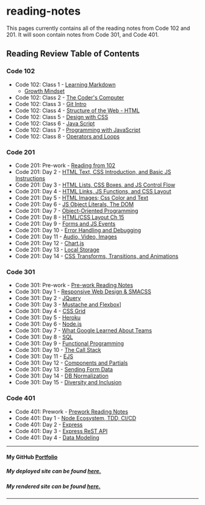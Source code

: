 # reading-notes

This pages currently contains all of the reading notes from Code 102 and 201. It will soon contain notes from Code 301, and Code 401. 

## Reading Review Table of Contents

### Code 102

* Code 102: Class 1 - [Learning Markdown](learning-markdown.md)
  * [Growth Mindset](growth-mindset.md)
* Code 102: Class 2 - [The Coder's Computer](coders-computer.md)
* Code 102: Class 3 - [Git Intro](git-intro.md)
* Code 102: Class 4 - [Structure of the Web - HTML](structure-html.md)
* Code 102: Class 5 - [Design with CSS](design-css.md)
* Code 102: Class 6 - [Java Script](javascript.md)
* Code 102: Class 7 - [Programming with JavaScript](programming-js.md)
* Code 102: Class 8 - [Operators and Loops](operators-loops.md)

### Code 201

* Code 201: Pre-work - [Reading from 102](class-01.md)
* Code 201: Day 2 - [HTML Text, CSS Introduction, and Basic JS Instructions](201-class-02.md)
* Code 201: Day 3 - [HTML Lists, CSS Boxes, and JS Control Flow](201-class-03.md)
* Code 201: Day 4 - [HTML Links, JS Functions, and CSS Layout](201-class-04.md)
* Code 201: Day 5 - [HTML Images; Css Color and Text](201-class-05.md)
* Code 201: Day 6 - [JS Object Literals, The DOM](201-class-06.md)
* Code 201: Day 7 - [Object-Oriented Programming](201-class-07.md)
* Code 201: Day 8 - [HTML/CSS Layout Ch 15](201-class-08.md)
* Code 201: Day 9 - [Forms and JS Events](201-class-09.md)
* Code 201: Day 10 - [Error Handling and Debugging](201-class-10.md)
* Code 201: Day 11 - [Audio, Video, Images](201-class-11.md)
* Code 201: Day 12 - [Chart.js](201-class-12.md)
* Code 201: Day 13 - [Local Storage](201-class-13.md)
* Code 201: Day 14 - [CSS Transforms, Transitions, and Animations](201-class-14.md)

### Code 301

* Code 301: Pre-work - [Pre-work Reading Notes](301-prework-notes.md)
* Code 301: Day 1 - [Responsive Web Design & SMACSS](301-class-01.md)
* Code 301: Day 2 - [JQuery](301-class-02.md)
* Code 301: Day 3 - [Mustache and Flexbox](301-class-03.md)]
* Code 301: Day 4 - [CSS Grid](301-class-04.md)
* Code 301: Day 5 - [Heroku](301-class-05.md)
* Code 301: Day 6 - [Node.js](301-class-06.md)
* Code 301: Day 7 - [What Google Learned About Teams](301-class-07.md)
* Code 301: Day 8 - [SQL](301-class-08.md)
* Code 301: Day 9 - [Functional Programming](301-class-09.md)
* Code 301: Day 10 - [The Call Stack](301-class-10.md)
* Code 301: Day 11 - [EJS](301-class-11.md)
* Code 301: Day 12 - [Components and Partials](301-class-12.md)
* Code 301: Day 13 - [Sending Form Data](301-class-13.md)
* Code 301: Day 14 - [DB Normalization](301-class-14.md)
* Code 301: Day 15 - [Diversity and Inclusion](301-class-15.md)

### Code 401

* Code 401: Prework - [Prework Reading Notes](401-prework-notes.md)
* Code 401: Day 1 - [Node Ecosystem, TDD, CI/CD](401-class-01.md)
* Code 401: Day 2 - [Express](401-class-02.md)
* Code 401: Day 3 - [Express ReST API](401-class-03.md)
* Code 401: Day 4 - [Data Modeling](401-class-04.md)

***

#### My GitHub [Portfolio](https://github.com/simon-panek)

##### My deployed site can be found [here.](https://simon-panek.github.io/reading-notes/)

##### My rendered site can be found [here.](https://github.com/simon-panek/reading-notes/blob/master/README.md)

***
